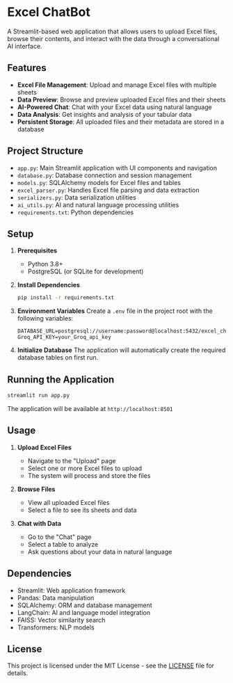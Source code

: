 # Excel ChatBot

A Streamlit-based web application that allows users to upload Excel files, browse their contents, and interact with the data through a conversational AI interface.

## Features

- **Excel File Management**: Upload and manage Excel files with multiple sheets
- **Data Preview**: Browse and preview uploaded Excel files and their sheets
- **AI-Powered Chat**: Chat with your Excel data using natural language
- **Data Analysis**: Get insights and analysis of your tabular data
- **Persistent Storage**: All uploaded files and their metadata are stored in a database

## Project Structure

- `app.py`: Main Streamlit application with UI components and navigation
- `database.py`: Database connection and session management
- `models.py`: SQLAlchemy models for Excel files and tables
- `excel_parser.py`: Handles Excel file parsing and data extraction
- `serializers.py`: Data serialization utilities
- `ai_utils.py`: AI and natural language processing utilities
- `requirements.txt`: Python dependencies

## Setup

1. **Prerequisites**
   - Python 3.8+
   - PostgreSQL (or SQLite for development)

2. **Install Dependencies**
   ```bash
   pip install -r requirements.txt
   ```

3. **Environment Variables**
   Create a `.env` file in the project root with the following variables:
   ```
   DATABASE_URL=postgresql://username:password@localhost:5432/excel_chatbot
   Groq_API_KEY=your_Groq_api_key
   ```

4. **Initialize Database**
   The application will automatically create the required database tables on first run.

## Running the Application

```bash
streamlit run app.py
```

The application will be available at `http://localhost:8501`

## Usage

1. **Upload Excel Files**
   - Navigate to the "Upload" page
   - Select one or more Excel files to upload
   - The system will process and store the files

2. **Browse Files**
   - View all uploaded Excel files
   - Select a file to see its sheets and data

3. **Chat with Data**
   - Go to the "Chat" page
   - Select a table to analyze
   - Ask questions about your data in natural language

## Dependencies

- Streamlit: Web application framework
- Pandas: Data manipulation
- SQLAlchemy: ORM and database management
- LangChain: AI and language model integration
- FAISS: Vector similarity search
- Transformers: NLP models

## License

This project is licensed under the MIT License - see the [LICENSE](LICENSE) file for details.
